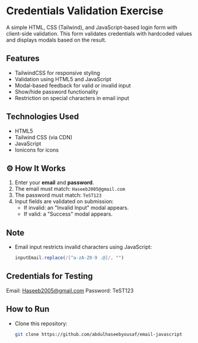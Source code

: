 # Credentials Validation Exercise

A simple HTML, CSS (Tailwind), and JavaScript-based login form with client-side validation. This form validates credentials with hardcoded values and displays modals based on the result.

##  Features

- TailwindCSS for responsive styling
- Validation using HTML5 and JavaScript
- Modal-based feedback for valid or invalid input
- Show/hide password functionality
- Restriction on special characters in email input

##  Technologies Used

- HTML5
- Tailwind CSS (via CDN)
- JavaScript
- Ionicons for icons


## ⚙️ How It Works

1. Enter your **email** and **password**.
2. The email must match: `Haseeb2005@gmail.com`
3. The password must match: `TeST123`
4. Input fields are validated on submission:
   - If invalid: an "Invalid Input" modal appears.
   - If valid: a "Success" modal appears.

##  Note

- Email input restricts invalid characters using JavaScript:
  ```js
  inputEmail.replace(/[^a-zA-Z0-9 .@]/, "")

 ## Credentials for Testing
Email: Haseeb2005@gmail.com
Password: TeST123

##  How to Run

-  Clone this repository:
   ```bash
   git clone https://github.com/abdulhaseebyousaf/email-javascript
